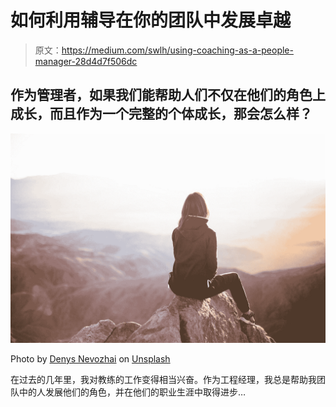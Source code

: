 # 如何利用辅导在你的团队中发展卓越

> 原文：<https://medium.com/swlh/using-coaching-as-a-people-manager-28d4d7f506dc>

## 作为管理者，如果我们能帮助人们不仅在他们的角色上成长，而且作为一个完整的个体成长，那会怎么样？

![](img/2f50c80d265631b438a1151c2fc8d1d2.png)

Photo by [Denys Nevozhai](https://unsplash.com/@dnevozhai?utm_source=medium&utm_medium=referral) on [Unsplash](https://unsplash.com?utm_source=medium&utm_medium=referral)

在过去的几年里，我对教练的工作变得相当兴奋。作为工程经理，我总是帮助我团队中的人发展他们的角色，并在他们的职业生涯中取得进步…